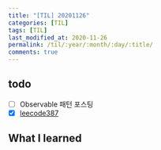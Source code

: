 ```yaml
---
title: "[TIL] 20201126"
categories: [TIL]
tags: [TIL]
last_modified_at: 2020-11-26
permalink: /til/:year/:month/:day/:title/
comments: true
---
```

## todo
- [ ] Observable 패턴 포스팅
- [X] [leecode387](https://leetcode.com/problems/first-unique-character-in-a-string/)

## What I learned
